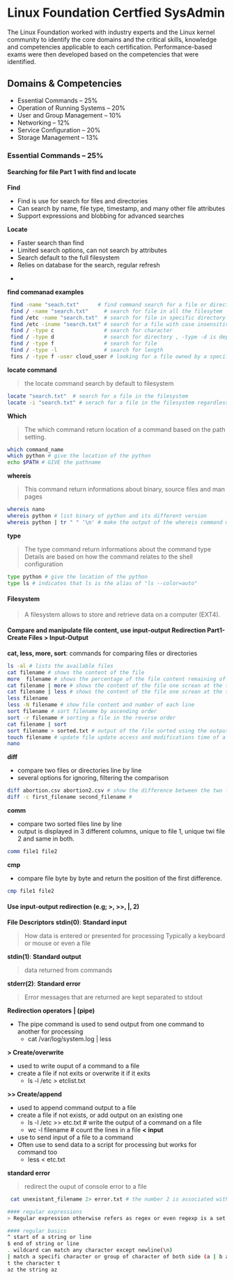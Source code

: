 # Linux Foundation Certfied SysAdmin
The Linux Foundation worked with industry experts and the Linux kernel community to identify the core domains and the critical skills, knowledge and competencies applicable to each certification. Performance-based exams were then developed based on the competencies that were identified.

## Domains & Competencies
- Essential Commands – 25%
- Operation of Running Systems – 20%
- User and Group Management – 10%
- Networking – 12%
- Service Configuration – 20%
- Storage Management – 13%

### Essential Commands – 25%

#### Searching for file Part 1 with find and locate
**Find**
- Find is use for search for files and directories
- Can search by name, file type, timestamp, and many other file attributes
- Support expressions and blobbing for advanced searches

**Locate**
- Faster search than find
- Limited search options, can not search by attributes
- Search default to the full filesystem
- Relies on database for the search, regular refresh
*
**find commanad examples**
```sh
 find -name "seach.txt"      # find command search for a file or directories in the current directory
 find / -name "search.txt"     # search for file in all the filesytem
 find /etc -name "search.txt"  # search for file in specific directory
 find /etc -iname "search.txt" # search for a file with case insensitivity
 find / -type c                # search for character
 find / -type d                # search for directory , -type -d is depreceated and is replace by -depth
 find / -type f                # search for file
 find / -type -l               # search for length 
 fins / -type f -user cloud_user # looking for a file owned by a specific user here cloud_user
```

**locate command**
> the locate command search by default to filesystem
```sh
locate "search.txt"  # search for a file in the filesystem
locate -i "search.txt" # serach for a file in the filesystem regardless the case
```

**Which**
> The which command return location of a command based on the path setting.
```sh
which command_name
which python # give the location of the python 
echo $PATH # GIVE the pathname
```

**whereis**
> This command return informations about binary, source files and man pages
```sh
whereis nano
whereis python # list binary of python and its different version
whereis python | tr " " '\n' # make the output of the whereis command more readable, tr means translate
```
**type**
> The type command return informations about the command type
> Details are based on how the command relates to the shell configuration
```sh
type python # give the location of the python
type ls # indicates that ls is the alias of "ls --color=auto"
```

#### Filesystem
> A filesystem allows to store and retrieve data on a computer (EXT4). 

#### Compare and manipulate file content, use input-output Redirection Part1- Create Files > Input-Output
**cat, less, more, sort**: commands for comparing files or directories

```sh
ls -al # lists the available files
cat filename # shows the content of the file
more  filename # shows the percentage of the file content remaining of the screen
cat filename | more # shows the content of the file one screan at the time
cat filename | less # shows the content of the file one screan at the time or line at the time
less filename
less -N filename # show file content and number of each line
sort filename # sort filename by ascending order
sort -r filename # sorting a file in the reverse order
cat filename | sort
sort filename > sorted.txt # output of the file sorted using the output redirection
touch filename # update file update access and modifications time of a file 
nano 
```

**diff**
-  compare two files or directories line by line
-  several options for ignoring, filtering the comparison

```sh
diff abortion.csv abortion2.csv # show the difference between the two files
diff -c first_filename second_filename # 
```

**comm**
- compare two sorted files line by line 
- output is displayed in 3 different columns, unique to file 1, unique twi file 2 and same in both.
```sh
comm file1 file2
```

**cmp**
- compare file byte by byte and return the position of the first difference.
```sh
cmp file1 file2
```
#### Use input-output redirection (e.g; >, >>, |, 2)
**File Descriptors**
**stdin(0)**: **Standard input**
> How data is entered or presented for processing
> Typically a keyboard or mouse or even a file

**stdin(1)**: **Standard output**
> data returned from commands

**stderr(2)**: **Standard error**
> Error messages that are returned are kept separated to stdout

**Redirection operators**
**| (pipe)**
- The pipe command is used to send output from one command to another for processing
   - cat /var/log/system.log | less

**> Create/overwrite**
- used to write ouput of a command to a file
- create a file if not exits or overwrite it if it exits
  - ls -l /etc > etclist.txt

**>> Create/append**
- used to append command output to a file
- create a file if not exists, or add output on an existing one
   - ls -l /etc >> etc.txt # write the output of a command on a file
   - wc -l filename # count the lines in a file
**< input**
- use to send input of a file to a command
- Often use to send data to a script for processing but works for command too
   - less < etc.txt 

**standard error**
> redirect the ouput of console error to a file
```sh
 cat unexistant_filename 2> error.txt # the number 2 is associated with a standard error

#### regular expressions
> Regular expression otherwise refers as regex or even regexp is a set of characters used to match search pattern

#### regular basics
^ start of a string or line
$ end of string or line
. wildcard can match any character except newline(\n)
| match a specifi character or group of character of both side (a | b a or b)
t the character t
az the string az




